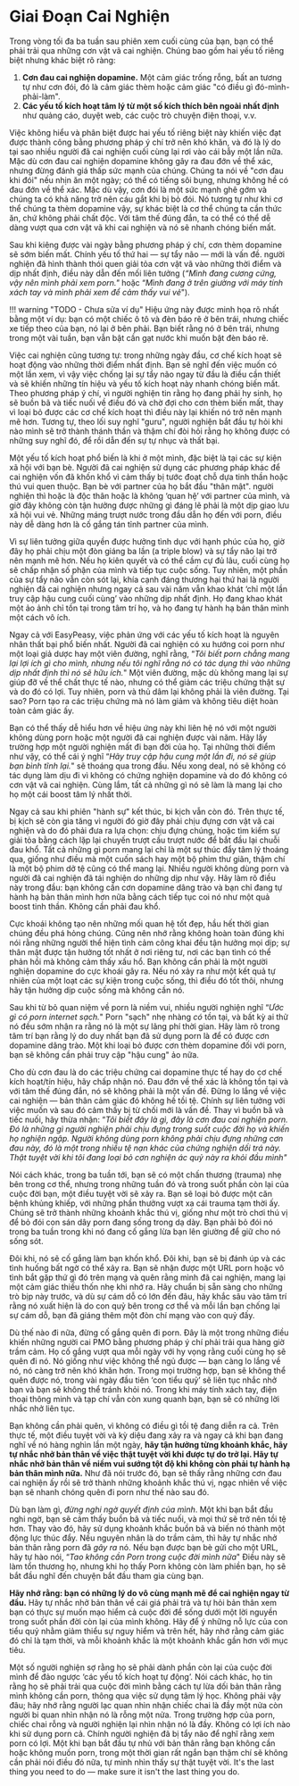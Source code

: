 # Giai Đoạn Cai Nghiện

Trong vòng tối đa ba tuần sau phiên xem cuối cùng của bạn, bạn có thể phải trải qua những cơn vật vã cai nghiện. Chúng bao gồm hai yếu tố riêng biệt nhưng khác biệt rõ ràng:

1. **Cơn đau cai nghiện dopamine.** Một cảm giác trống rỗng, bất an tương tự như cơn đói, đó là cảm giác thèm hoặc cảm giác "có điều gì đó-mình-phải-làm".
2. **Các yếu tố kích hoạt tâm lý từ một số kích thích bên ngoài nhất định** như quảng cáo, duyệt web, các cuộc trò chuyện điện thoại, v.v.

Việc không hiểu và phân biệt được hai yếu tố riêng biệt này khiến việc đạt được thành công bằng phương pháp ý chí trở nên khó khăn, và đó là lý do tại sao nhiều người đã cai nghiện cuối cùng lại rơi vào cái bẫy một lần nữa. Mặc dù cơn đau cai nghiện dopamine không gây ra đau đớn về thể xác, nhưng đừng đánh giá thấp sức mạnh của chúng. Chúng ta nói về "cơn đau khi đói" nếu nhịn ăn một ngày; có thể có tiếng sôi bụng, nhưng không hề có đau đớn về thể xác. Mặc dù vậy, cơn đói là một sức mạnh ghê gớm và chúng ta có khả năng trở nên cáu gắt khi bị bỏ đói. Nó tương tự như khi cơ thể chúng ta thèm dopamine vậy, sự khác biệt là cơ thể chúng ta cần thức ăn, chứ không phải chất độc. Với tâm thế đúng đắn, ta có thể có thể dễ dàng vượt qua cơn vật vã khi cai nghiện và nó sẽ nhanh chóng biến mất.

Sau khi kiêng được vài ngày bằng phương pháp ý chí, cơn thèm dopamine sẽ sớm biến mất. Chính yếu tố thứ hai — sự tẩy não — mới là vấn đề. người nghiện đã hình thành thói quen giải tỏa cơn vật vã vào những thời điểm và dịp nhất định, điều này dẫn đến mối liên tưởng (*“Mình đang cương cứng, vậy nên mình phải xem porn."* hoặc “*Mình đang ở trên giường với máy tính xách tay và mình phải xem để cảm thấy vui vẻ*"). 

!!! warning "TODO - Chưa sửa ví dụ"
	Hiệu ứng này được minh họa rõ nhất bằng một ví dụ: bạn có một chiếc ô tô và đèn báo rẽ ở bên trái, nhưng chiếc xe tiếp theo của bạn, nó lại ở bên phải. Bạn biết rằng nó ở bên trái, nhưng trong một vài tuần, bạn vẫn bật cần gạt nước khi muốn bật đèn báo rẽ.

Việc cai nghiện cũng tương tự: trong những ngày đầu, cơ chế kích hoạt sẽ hoạt động vào những thời điểm nhất định. Bạn sẽ nghĩ đến việc muốn có một lần xem, vì vậy việc chống lại sự tẩy não ngay từ đầu là điều cần thiết và sẽ khiến những tín hiệu và yếu tố kích hoạt này nhanh chóng biến mất. Theo phương pháp ý chí, vì người nghiện tin rằng họ đang phải hy sinh, họ sẽ buồn bã và tiếc nuối về điều đó và chờ đợi cho cơn thèm biến mất, thay vì loại bỏ được các cơ chế kích hoạt thì điều này lại khiến nó trở nên mạnh mẽ hơn. Tương tự, theo lối suy nghĩ "guru", người nghiện bắt đầu tự hỏi khi nào mình sẽ trở thành thánh thần và thậm chí đòi hỏi rằng họ không được có những suy nghĩ đó, để rồi dẫn đến sự tự nhục và thất bại.

Một yếu tố kích hoạt phổ biến là khi ở một mình, đặc biệt là tại các sự kiện xã hội với bạn bè. Người đã cai nghiện sử dụng các phương pháp khác để cai nghiện vốn đã khốn khổ vì cảm thấy bị tước đoạt chỗ dựa tinh thần hoặc thú vui quen thuộc. Bạn bè với partner của họ bắt đầu "thân mật". người nghiện thì hoặc là độc thân hoặc là không ‘quan hệ’ với partner của mình, và giờ đây không còn tận hưởng được những gì đáng lẽ phải là một dịp giao lưu xã hội vui vẻ. Những máng trượt nước trong đầu dẫn họ đến với porn, điều này dễ dàng hơn là cố gắng tán tỉnh partner của mình.

Vì sự liên tưởng giữa quyền được hưởng tình dục với hạnh phúc của họ, giờ đây họ phải chịu một đòn giáng ba lần (a triple blow) và sự tẩy não lại trở nên mạnh mẽ hơn. Nếu họ kiên quyết và có thể cầm cự đủ lâu, cuối cùng họ sẽ chấp nhận số phận của mình và tiếp tục cuộc sống. Tuy nhiên, một phần của sự tẩy não vẫn còn sót lại, khía cạnh đáng thương hại thứ hai là người nghiện đã cai nghiện nhưng ngay cả sau vài năm vẫn khao khát ‘chỉ một lần truy cập hậu cung cuối cùng’ vào những dịp nhất định. Họ đang khao khát một ảo ảnh chỉ tồn tại trong tâm trí họ, và họ đang tự hành hạ bản thân mình một cách vô ích.

Ngay cả với EasyPeasy, việc phản ứng với các yếu tố kích hoạt là nguyên nhân thất bại phổ biến nhất. Người đã cai nghiện có xu hướng coi porn như một loại giả dược hay một viên đường, nghĩ rằng, “*Tôi biết porn chẳng mang lại lợi ích gì cho mình, nhưng nếu tôi nghĩ rằng nó có tác dụng thì vào những dịp nhất định thì nó sẽ hữu ích.*" Một viên đường, mặc dù không mang lại sự giúp đỡ về thể chất thực tế nào, nhưng có thể giảm các triệu chứng thật sự và do đó có lợi. Tuy nhiên, porn và thủ dâm lại không phải là viên đường. Tại sao? Porn tạo ra các triệu chứng mà nó làm giảm và không tiêu diệt hoàn toàn cảm giác ấy.

Bạn có thể thấy dễ hiểu hơn về hiệu ứng này khi liên hệ nó với một người không dùng porn hoặc một người đã cai nghiện được vài năm. Hãy lấy trường hợp một người nghiện mất đi bạn đời của họ. Tại những thời điểm như vậy, có thể cái ý nghĩ “*Hãy truy cập hậu cung một lần đi, nó sẽ giúp bạn bình tĩnh lại.*" sẽ thoáng qua trong đầu. Nếu xong deal, nó sẽ không có tác dụng làm dịu đi vì không có chứng nghiện dopamine và do đó không có cơn vật vã cai nghiện. Cùng lắm, tất cả những gì nó sẽ làm là mang lại cho họ một cái boost tâm lý nhất thời.

Ngay cả sau khi phiên "hành sự" kết thúc, bi kịch vẫn còn đó. Trên thực tế, bị kịch sẽ còn gia tăng vì người đó giờ đây phải chịu đựng cơn vật vã cai nghiện và do đó phải đưa ra lựa chọn: chịu đựng chúng, hoặc tìm kiếm sự giải tỏa bằng cách lặp lại chuyến trượt cầu trượt nước để bắt đầu lại chuỗi đau khổ. Tất cả những gì porn mang lại chỉ là một sự thúc đẩy tâm lý thoáng qua, giống như điều mà một cuốn sách hay một bộ phim thư giãn, thậm chí là một bộ phim dở tệ cũng có thể mang lại. Nhiều người không dùng porn và người đã cai nghiện đã tái nghiện do những dịp như vậy. Hãy làm rõ điều này trong đầu: bạn không cần cơn dopamine dâng trào và bạn chỉ đang tự hành hạ bản thân mình hơn nữa bằng cách tiếp tục coi nó như một quả boost tinh thần. Không cần phải đau khổ.

Cực khoái không tạo nên những mối quan hệ tốt đẹp, hầu hết thời gian chúng đều phá hỏng chúng. Cũng nên nhớ rằng không hoàn toàn đúng khi nói rằng những người thể hiện tình cảm công khai đều tận hưởng mọi dịp; sự thân mật được tận hưởng tốt nhất ở nơi riêng tư, nơi các bạn tình có thể phản hồi mà không cảm thấy xấu hổ. Bạn không cần phải là một người nghiện dopamine do cực khoái gây ra. Nếu nó xảy ra như một kết quả tự nhiên của một loạt các sự kiện trong cuộc sống, thì điều đó tốt thôi, nhưng hãy tận hưởng dịp cuộc sống mà không cần nó.

Sau khi từ bỏ quan niệm về porn là niềm vui, nhiều người nghiện nghĩ “*Ước gì có porn internet sạch.*" Porn "sạch" nhẹ nhàng *có* tồn tại, và bất kỳ ai thử nó đều sớm nhận ra rằng nó là một sự lãng phí thời gian. Hãy làm rõ trong tâm trí bạn rằng lý do duy nhất bạn đã sử dụng porn là để có được cơn dopamine dâng trào. Một khi loại bỏ được cơn thèm dopamine đối với porn, bạn sẽ không cần phải truy cập "hậu cung" ảo nữa.

Cho dù cơn đau là do các triệu chứng cai dopamine thực tế hay do cơ chế kích hoạt/tín hiệu, hãy chấp nhận nó. Đau đớn về thể xác là không tồn tại và với tâm thế đúng đắn, nó sẽ không phải là một vấn đề. Đừng lo lắng về việc cai nghiện — bản thân cảm giác đó không hề tồi tệ. Chính sự liên tưởng với việc muốn và sau đó cảm thấy bị từ chối mới là vấn đề. Thay vì buồn bã và tiếc nuối, hãy thừa nhận: “*Tôi biết đây là gì, đây là cơn đau cai nghiện porn. Đó là những gì người nghiện phải chịu đựng trong suốt cuộc đời họ và khiến họ nghiện ngập. Người không dùng porn không phải chịu đựng những cơn đau này, đó là một trong nhiều tệ nạn khác của chứng nghiện dối trá này. Thật tuyệt vời khi tôi đang loại bỏ cơn nghiện ác quỷ này ra khỏi đầu mình"*

Nói cách khác, trong ba tuần tới, bạn sẽ có một chấn thương (trauma) nhẹ bên trong cơ thể, nhưng trong những tuần đó và trong suốt phần còn lại của cuộc đời bạn, một điều tuyệt vời sẽ xảy ra. Bạn sẽ loại bỏ được một căn bệnh khủng khiếp, với những phần thưởng vượt xa cái trauma tạm thời ấy. Chúng sẽ trở thành những khoảnh khắc thú vị, giống như một trò chơi thú vị để bỏ đói con sán dây porn đang sống trong dạ dày. Bạn phải bỏ đói nó trong ba tuần trong khi nó đang cố gắng lừa bạn lên giường để giữ cho nó sống sót.

Đôi khi, nó sẽ cố gắng làm bạn khốn khổ. Đôi khi, bạn sẽ bị đánh úp và các tình huống bất ngờ có thể xảy ra. Bạn sẽ nhận được một URL porn hoặc vô tình bắt gặp thứ gì đó trên mạng và quên rằng mình đã cai nghiện, mang lại một cảm giác thiếu thốn nhẹ khi nhớ ra. Hãy chuẩn bị sẵn sàng cho những trò bịp này trước, và dù sự cám dỗ có lớn đến đâu, hãy khắc sâu vào tâm trí rằng nó xuất hiện là do con quỷ bên trong cơ thể và mỗi lần bạn chống lại sự cám dỗ, bạn đã giáng thêm một đòn chí mạng vào con quỷ đấy.

Dù thế nào đi nữa, đừng cố gắng quên đi porn. Đây là một trong những điều khiến những người cai PMO bằng phương pháp ý chí phải trải qua hàng giờ trầm cảm. Họ cố gắng vượt qua mỗi ngày với hy vọng rằng cuối cùng họ sẽ quên đi nó. Nó giống như việc không thể ngủ được — bạn càng lo lắng về nó, nó càng trở nên khó khăn hơn. Trong mọi trường hợp, bạn sẽ không thể quên được nó, trong vài ngày đầu tiên ‘con tiểu quỷ’ sẽ liên tục nhắc nhở bạn và bạn sẽ không thể tránh khỏi nó. Trong khi máy tính xách tay, điện thoại thông minh và tạp chí vẫn còn xung quanh bạn, bạn sẽ có những lời nhắc nhở liên tục.

Bạn không cần phải quên, vì không có điều gì tồi tệ đang diễn ra cả. Trên thực tế, một điều tuyệt vời và kỳ diệu đang xảy ra và ngay cả khi bạn đang nghĩ về nó hàng nghìn lần một ngày, **hãy tận hưởng từng khoảnh khắc, hãy tự nhắc nhở bản thân về việc thật tuyệt vời khi được tự do trở lại. Hãy tự nhắc nhở bản thân về niềm vui sướng tột độ khi không còn phải tự hành hạ bản thân mình nữa.** Như đã nói trước đó, bạn sẽ thấy rằng những cơn đau cai nghiện ấy rồi sẽ trở thành những khoảnh khắc thú vị, ngạc nhiên về việc bạn sẽ nhanh chóng quên đi porn như thế nào sau đó.

Dù bạn làm gì, *đừng nghi ngờ quyết định của mình*. Một khi bạn bắt đầu nghi ngờ, bạn sẽ cảm thấy buồn bã và tiếc nuối, và mọi thứ sẽ trở nên tồi tệ hơn. Thay vào đó, hãy sử dụng khoảnh khắc buồn bã và biến nó thành một động lực thúc đẩy. Nếu nguyên nhân là do trầm cảm, thì hãy tự nhắc nhở bản thân rằng porn đã *gây ra* nó. Nếu bạn được bạn bè gửi cho một URL, hãy tự hào nói, “*Tao không cần Porn trong cuộc đời mình nữa*" Điều này sẽ làm tổn thương họ, nhưng khi họ thấy Porn không còn làm phiền bạn, họ sẽ bắt đầu nghĩ đến chuyện bắt đầu tham gia cùng bạn.

**Hãy nhớ rằng: bạn có những lý do vô cùng mạnh mẽ để cai nghiện ngay từ đầu.** Hãy tự nhắc nhở bản thân về cái giá phải trả và tự hỏi bản thân xem bạn có thực sự muốn mạo hiểm cả cuộc đời để sống dưới một lời nguyền trong suốt phần đời còn lại của mình không. Hãy để ý những nỗ lực của con tiểu quỷ nhằm giảm thiểu sự nguy hiểm và trên hết, hãy nhớ rằng cảm giác đó chỉ là tạm thời, và mỗi khoảnh khắc là một khoảnh khắc gần hơn với mục tiêu.

Một số người nghiện sợ rằng họ sẽ phải dành phần còn lại của cuộc đời mình để đảo ngược ‘các yếu tố kích hoạt tự động’. Nói cách khác, họ tin rằng họ sẽ phải trải qua cuộc đời mình bằng cách tự lừa dối bản thân rằng mình không cần porn, thông qua việc sử dụng tâm lý học. Không phải vậy đâu; hãy nhớ rằng người lạc quan nhìn nhận chiếc chai là đầy một nửa còn người bi quan nhìn nhận nó là rỗng một nửa. Trong trường hợp của porn, chiếc chai rỗng và người nghiện lại nhìn nhận nó là đầy. Không có lợi ích nào khi sử dụng porn cả. Chính người nghiện đã bị tẩy não để nghĩ rằng xem porn có lợi. Một khi bạn bắt đầu tự nhủ với bản thân rằng bạn không cần hoặc không muốn porn, trong một thời gian rất ngắn bạn thậm chí sẽ không cần phải nói điều đó nữa, tự mình nhìn thấy sự thật tuyệt vời. It's the last thing you need to do — make sure it isn't the last thing you do.

